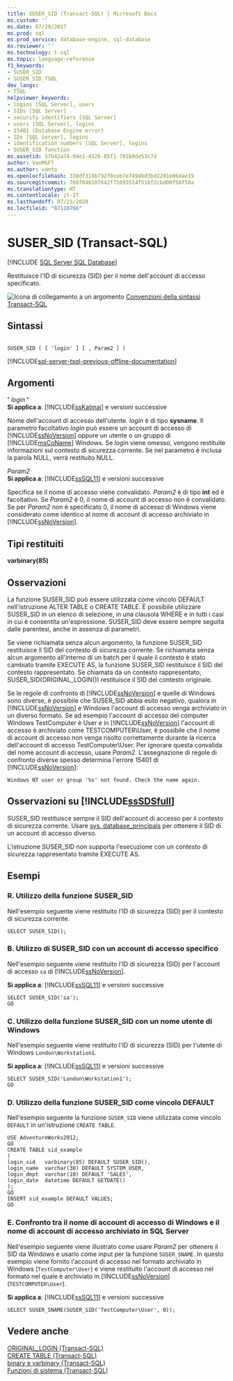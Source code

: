 ```yaml
---
title: SUSER_SID (Transact-SQL) | Microsoft Docs
ms.custom: ''
ms.date: 07/29/2017
ms.prod: sql
ms.prod_service: database-engine, sql-database
ms.reviewer: ''
ms.technology: t-sql
ms.topic: language-reference
f1_keywords:
- SUSER_SID
- SUSER_SID_TSQL
dev_langs:
- TSQL
helpviewer_keywords:
- logins [SQL Server], users
- SIDs [SQL Server]
- security identifiers [SQL Server]
- users [SQL Server], logins
- 15401 (Database Engine error)
- IDs [SQL Server], logins
- identification numbers [SQL Server], logins
- SUSER_SID function
ms.assetid: 57b42a74-94e1-4326-85f1-701b9de53c7d
author: VanMSFT
ms.author: vanto
ms.openlocfilehash: 338df319b792f0ceb7e7494bd3bd2201e86dae19
ms.sourcegitcommit: 768f046107642f72693514f51bf2cbd00f58f58a
ms.translationtype: HT
ms.contentlocale: it-IT
ms.lasthandoff: 07/23/2020
ms.locfileid: "87110766"
---
```

# <a name="suser_sid-transact-sql"></a>SUSER_SID (Transact-SQL)
[!INCLUDE [SQL Server SQL Database](../../includes/applies-to-version/sql-asdb.md)]

  Restituisce l'ID di sicurezza (SID) per il nome dell'account di accesso specificato.  
  
 ![Icona di collegamento a un argomento](../../database-engine/configure-windows/media/topic-link.gif "Icona di collegamento a un argomento") [Convenzioni della sintassi Transact-SQL](../../t-sql/language-elements/transact-sql-syntax-conventions-transact-sql.md)  
  
## <a name="syntax"></a>Sintassi  
  
```syntaxsql
  
SUSER_SID ( [ 'login' ] [ , Param2 ] )   
```  
  
[!INCLUDE[sql-server-tsql-previous-offline-documentation](../../includes/sql-server-tsql-previous-offline-documentation.md)]

## <a name="arguments"></a>Argomenti
 **'** *login* **'**  
**Si applica a**: [!INCLUDE[ssKatmai](../../includes/sskatmai-md.md)] e versioni successive
  
 Nome dell'account di accesso dell'utente. *login* è di tipo **sysname**. Il parametro facoltativo *login* può essere un account di accesso di [!INCLUDE[ssNoVersion](../../includes/ssnoversion-md.md)] oppure un utente o un gruppo di [!INCLUDE[msCoName](../../includes/msconame-md.md)] Windows. Se *login* viene omesso, vengono restituite informazioni sul contesto di sicurezza corrente. Se nel parametro è inclusa la parola NULL, verrà restituito NULL.  
  
 *Param2*  
**Si applica a**: [!INCLUDE[ssSQL11](../../includes/sssql11-md.md)] e versioni successive
  
 Specifica se il nome di accesso viene convalidato. *Param2* è di tipo **int** ed è facoltativo. Se *Param2* è 0, il nome di account di accesso non è convalidato. Se per *Param2* non è specificato 0, il nome di accesso di Windows viene considerato come identico al nome di account di accesso archiviato in [!INCLUDE[ssNoVersion](../../includes/ssnoversion-md.md)].  
  
## <a name="return-types"></a>Tipi restituiti  
 **varbinary(85)**  
  
## <a name="remarks"></a>Osservazioni  
 La funzione SUSER_SID può essere utilizzata come vincolo DEFAULT nell'istruzione ALTER TABLE o CREATE TABLE. È possibile utilizzare SUSER_SID in un elenco di selezione, in una clausola WHERE e in tutti i casi in cui è consentita un'espressione. SUSER_SID deve essere sempre seguita dalle parentesi, anche in assenza di parametri.  
  
 Se viene richiamata senza alcun argomento, la funzione SUSER_SID restituisce il SID del contesto di sicurezza corrente. Se richiamata senza alcun argomento all'interno di un batch per il quale il contesto è stato cambiato tramite EXECUTE AS, la funzione SUSER_SID restituisce il SID del contesto rappresentato. Se chiamata da un contesto rappresentato, SUSER_SID(ORIGINAL_LOGIN()) restituisce il SID del contesto originale.  
  
 Se le regole di confronto di [!INCLUDE[ssNoVersion](../../includes/ssnoversion-md.md)] e quelle di Windows sono diverse, è possibile che SUSER_SID abbia esito negativo, qualora in [!INCLUDE[ssNoVersion](../../includes/ssnoversion-md.md)] e Windows l'account di accesso venga archiviato in un diverso formato. Se ad esempio l'account di accesso del computer Windows TestComputer è User e in [!INCLUDE[ssNoVersion](../../includes/ssnoversion-md.md)] l'account di accesso è archiviato come TESTCOMPUTER\User, è possibile che il nome di account di accesso non venga risolto correttamente durante la ricerca dell'account di accesso TestComputer\User. Per ignorare questa convalida del nome account di accesso, usare *Param2*. L'assegnazione di regole di confronto diverse spesso determina l'errore 15401 di [!INCLUDE[ssNoVersion](../../includes/ssnoversion-md.md)]:  
  
 `Windows NT user or group '%s' not found. Check the name again.`  
  
## <a name="sssdsfull-remarks"></a>Osservazioni su [!INCLUDE[ssSDSfull](../../includes/sssdsfull-md.md)]  
 SUSER_SID restituisce sempre il SID dell'account di accesso per il contesto di sicurezza corrente. Usare [sys. database_principals](../../relational-databases/system-catalog-views/sys-database-principals-transact-sql.md) per ottenere il SID di un account di accesso diverso.
  
 L'istruzione SUSER_SID non supporta l'esecuzione con un contesto di sicurezza rappresentato tramite EXECUTE AS.  

## <a name="examples"></a>Esempi  
  
### <a name="a-using-suser_sid"></a>R. Utilizzo della funzione SUSER_SID  
 Nell'esempio seguente viene restituito l'ID di sicurezza (SID) per il contesto di sicurezza corrente.  
  
```  
SELECT SUSER_SID();  
```  
  
### <a name="b-using-suser_sid-with-a-specific-login"></a>B. Utilizzo di SUSER_SID con un account di accesso specifico  
 Nell'esempio seguente viene restituito l'ID di sicurezza (SID) per l'account di accesso `sa` di [!INCLUDE[ssNoVersion](../../includes/ssnoversion-md.md)].  
  
**Si applica a**: [!INCLUDE[ssSQL11](../../includes/sssql11-md.md)] e versioni successive
  
```  
SELECT SUSER_SID('sa');  
GO  
```  
  
### <a name="c-using-suser_sid-with-a-windows-user-name"></a>C. Utilizzo della funzione SUSER_SID con un nome utente di Windows  
 Nell'esempio seguente viene restituito l'ID di sicurezza (SID) per l'utente di Windows `London\Workstation1`.  
  
**Si applica a**: [!INCLUDE[ssSQL11](../../includes/sssql11-md.md)] e versioni successive
  
```  
SELECT SUSER_SID('London\Workstation1');  
GO  
```  
  
### <a name="d-using-suser_sid-as-a-default-constraint"></a>D. Utilizzo della funzione SUSER_SID come vincolo DEFAULT  
 Nell'esempio seguente la funzione `SUSER_SID` viene utilizzata come vincolo `DEFAULT` in un'istruzione `CREATE TABLE`.  
  
```  
USE AdventureWorks2012;  
GO  
CREATE TABLE sid_example  
(  
login_sid   varbinary(85) DEFAULT SUSER_SID(),  
login_name  varchar(30) DEFAULT SYSTEM_USER,  
login_dept  varchar(10) DEFAULT 'SALES',  
login_date  datetime DEFAULT GETDATE()  
);   
GO  
INSERT sid_example DEFAULT VALUES;  
GO  
```  
  
### <a name="e-comparing-the-windows-login-name-to-the-login-name-stored-in-sql-server"></a>E. Confronto tra il nome di account di accesso di Windows e il nome di account di accesso archiviato in SQL Server  
 Nell'esempio seguente viene illustrato come usare *Param2* per ottenere il SID da Windows e usarlo come input per la funzione `SUSER_SNAME`. In questo esempio viene fornito l'account di accesso nel formato archiviato in Windows (`TestComputer\User`) e viene restituito l'account di accesso nel formato nel quale è archiviato in [!INCLUDE[ssNoVersion](../../includes/ssnoversion-md.md)] (`TESTCOMPUTER\User`).  
  
**Si applica a**: [!INCLUDE[ssSQL11](../../includes/sssql11-md.md)] e versioni successive
  
```  
SELECT SUSER_SNAME(SUSER_SID('TestComputer\User', 0));  
```  
  
## <a name="see-also"></a>Vedere anche  
 [ORIGINAL_LOGIN &#40;Transact-SQL&#41;](../../t-sql/functions/original-login-transact-sql.md)   
 [CREATE TABLE &#40;Transact-SQL&#41;](../../t-sql/statements/create-table-transact-sql.md)   
 [binary e varbinary &#40;Transact-SQL&#41;](../../t-sql/data-types/binary-and-varbinary-transact-sql.md)   
 [Funzioni di sistema &#40;Transact-SQL&#41;](../../relational-databases/system-functions/system-functions-category-transact-sql.md)  
  
  
